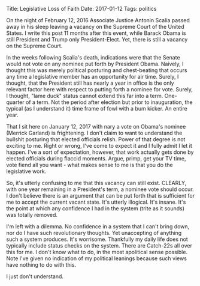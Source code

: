 Title: Legislative Loss of Faith
Date: 2017-01-12
Tags: politics

On the night of February 12, 2016 Associate Justice Antonin Scalia passed away in his sleep leaving a vacancy on the Supreme Court of the United States. I write this post 11 months after this event, while Barack Obama is still President and Trump only President-Elect. Yet, there is still a vacancy on the Supreme Court. 

In the weeks following Scalia's death, indications were that the Senate would not vote on any nominee put forth by President Obama. Naively, I thought this was merely political posturing and chest-beating that occurs any time a legislative member has an opportunity for air time. Surely, I thought, that the President still has nearly a year in office is the only relevant factor here with respect to putting forth a nominee for vote. Surely, I thought, "lame duck" status cannot extend this far into a term. One-quarter of a term. Not the period after election but prior to inauguration, the typical (as I understand it) time frame of fowl with a bum kicker. An entire year. 

That I sit here on January 12, 2017 with nary a vote on Obama's nominee (Merrick Garland) is frightening. I don't claim to want to understand the bullshit posturing that elected officials relish. Power of that degree is not exciting to me. Right or wrong, I've come to expect it and I fully admit I let it happen. I've a sort of expectation, however, that work actually gets done by elected officials during flaccid moments. Argue, primp, get your TV time, vote fiend all you want - what makes sense to me is that you do the legislative work. 

So, it's utterly confusing to me that this vacancy can still exist. CLEARLY, with one year remaining in a President's term, a nominee vote should occur. I don't believe there is an argument that can be put forth that is sufficient for me to accept the current vacant state. It's utterly illogical. It's insane. It's the point at which any confidence I had in the system (trite as it sounds) was totally removed. 

I'm left with a dilemma. No confidence in a system that I can't bring down, nor do I have such revolutionary thoughts. Yet unaccepting of anything such a system produces. It's worrisome. Thankfully my daily life does not typically include status checks on the system. There are Catch-22s all over this for me. I don't know what to do, in the most apolitical sense possible. Note I've given no indication of my political leanings because such views have nothing to do with this. 

I just don't understand.
